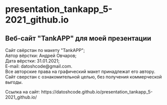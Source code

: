 # presentation_tankapp_5-2021_github.io

<h2>Веб-сайт "TankAPP" для моей презентации</h2>

<p>Сайт свёрстан по макету "TankAPP";<br>
Автор вёрстки: Андрей Овчаров;<br>
Дата вёрстки: 31.01.2021;<br>
E-mail: datoshcode@gmail.com.<br>
Все авторские права на графический макет принадлежат его автору.<br>
Сайт сверстан с ознакомительной целью, без получения коммерческой выгоды.</p>

<p> Ссылка на сайт: https://datoshcode.github.io/presentation_tankapp_5-2021_github.io/
